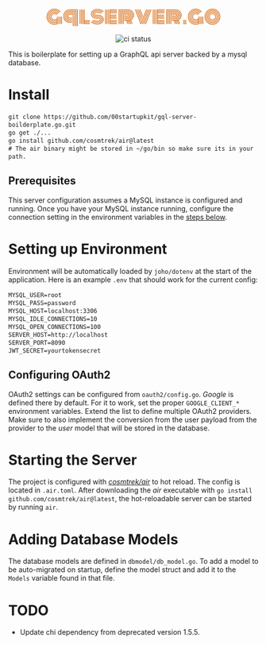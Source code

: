 <p align="center">
  <img src="docs/logo-1.png" alt="quickapi logo" height="35" />
</p>
<p align="center">
  <img src="https://github.com/00startupkit/gql-server-boilderplate.go/actions/workflows/build.yml/badge.svg" alt="ci status" />
</p>

This is boilerplate for setting up a GraphQL api server backed by a
mysql database.

# Install
```
git clone https://github.com/00startupkit/gql-server-boilderplate.go.git
go get ./...
go install github.com/cosmtrek/air@latest
# The air binary might be stored in ~/go/bin so make sure its in your path.
```

## Prerequisites
This server configuration assumes a MySQL instance is configured and running. Once you have your MySQL instance running, configure the connection setting in the environment variables in the [steps below](https://github.com/00startupkit/gql-server-boilderplate.go?tab=readme-ov-file#setting-up-environment).

# Setting up Environment
Environment will be automatically loaded by `joho/dotenv` at the start of the
application. Here is an example `.env` that should work for the current config:

```.env
MYSQL_USER=root
MYSQL_PASS=password
MYSQL_HOST=localhost:3306
MYSQL_IDLE_CONNECTIONS=10
MYSQL_OPEN_CONNECTIONS=100
SERVER_HOST=http://localhost
SERVER_PORT=8090
JWT_SECRET=yourtokensecret
```

## Configuring OAuth2
OAuth2 settings can be configured from `oauth2/config.go`. *Google* is defined there by default. For it to work, set the proper `GOOGLE_CLIENT_*` environment variables. Extend the list to define multiple OAuth2 providers. Make sure to also implement the conversion from the user payload from the provider to the *user* model that will be stored in the database.

# Starting the Server
The project is configured with *[cosmtrek/air](https://github.com/cosmtrek/air)* to hot reload. The config is located in `.air.toml`. After downloading the  *air* executable with `go install github.com/cosmtrek/air@latest`, the hot-reloadable server can be started by running `air`.

# Adding Database Models
The database models are defined in `dbmodel/db_model.go`. To add a model to be auto-migrated on startup, define the model struct and add it to the `Models` variable found in that file.

# TODO
- Update chi dependency from deprecated version 1.5.5.
